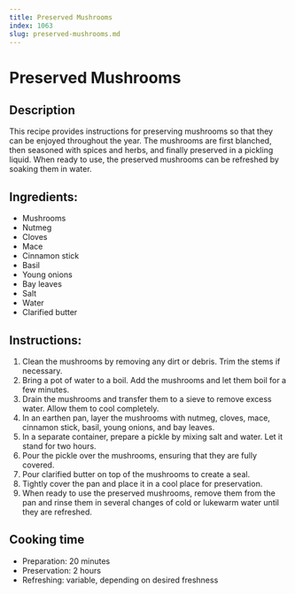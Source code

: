 ```yaml
---
title: Preserved Mushrooms
index: 1063
slug: preserved-mushrooms.md
---
```


# Preserved Mushrooms

## Description
This recipe provides instructions for preserving mushrooms so that they can be enjoyed throughout the year. The mushrooms are first blanched, then seasoned with spices and herbs, and finally preserved in a pickling liquid. When ready to use, the preserved mushrooms can be refreshed by soaking them in water.

## Ingredients:
- Mushrooms
- Nutmeg
- Cloves
- Mace
- Cinnamon stick
- Basil
- Young onions
- Bay leaves
- Salt
- Water
- Clarified butter

## Instructions:
1. Clean the mushrooms by removing any dirt or debris. Trim the stems if necessary.
2. Bring a pot of water to a boil. Add the mushrooms and let them boil for a few minutes.
3. Drain the mushrooms and transfer them to a sieve to remove excess water. Allow them to cool completely.
4. In an earthen pan, layer the mushrooms with nutmeg, cloves, mace, cinnamon stick, basil, young onions, and bay leaves.
5. In a separate container, prepare a pickle by mixing salt and water. Let it stand for two hours.
6. Pour the pickle over the mushrooms, ensuring that they are fully covered. 
7. Pour clarified butter on top of the mushrooms to create a seal.
8. Tightly cover the pan and place it in a cool place for preservation.
9. When ready to use the preserved mushrooms, remove them from the pan and rinse them in several changes of cold or lukewarm water until they are refreshed.

## Cooking time
- Preparation: 20 minutes
- Preservation: 2 hours
- Refreshing: variable, depending on desired freshness